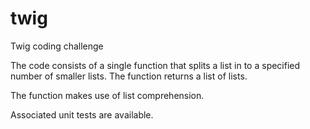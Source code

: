 # twig
Twig coding challenge

The code consists of a single function that splits a list in to a specified number of smaller lists. The function returns a list of lists.

The function makes use of list comprehension.

Associated unit tests are available.
